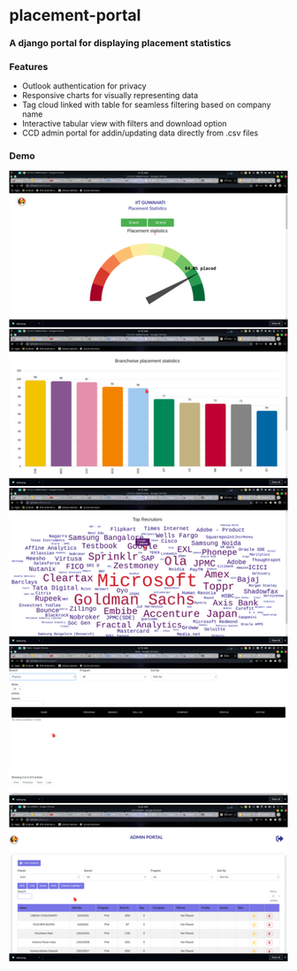 # placement-portal

### A django portal for displaying placement statistics

### Features
- Outlook authentication for privacy
- Responsive charts for visually representing data
- Tag cloud linked with table for seamless filtering based on company name
- Interactive tabular view with filters and download option
- CCD admin portal for addin/updating data directly from .csv files



### Demo
![GUI demo](demo1.png?raw=true "Demo image")
![GUI demo](demo2.png?raw=true "Demo image")
![GUI demo](demo3.png?raw=true "Demo image")
![GUI demo](demo4.png?raw=true "Demo image")
![GUI demo](demo5.png?raw=true "Demo image")
